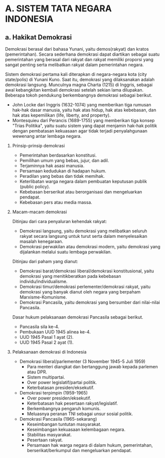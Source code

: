 # A. SISTEM TATA NEGARA INDONESIA
## a. Hakikat Demokrasi
Demokrasi berasal dari bahasa Yunani, yaitu demos(rakyat) dan kratos (pemerintahan).
Secara sederhana demokrasi dapat diartikan sebagai suatu pemerintahan yang berasal dari rakyat 
dan rakyat memiliki proporsi yang sangat penting serta melibatkan rakyat dalam pemerintahan
negara.

Sistem demokrasi pertama kali diterapkan di negara-negara kota (city state/polis) di Yunani Kuno. 
Saat itu, demokrasi yang dilaksanakan adalah demokrasi langsung.
Munculnya magna Charta (1215) di Inggris, sebagai awal kebangkitan kembali demokrasi setelah
sekian lama dilupakan. Beberapa tokoh pendukung berkembangnya demokrasi sebagai berikut.
* John Locke dari Inggris (1632-1074) yang memberikan tiga rumusan hak-hak dasar manusia, yaitu hak atas hidup, 
hak atas kebebasan, dan hak atas kepemilikan (life, liberty, and property).
* Montesquieu dari Perancis (1689-1755) yang memberikan tiga konsep "Trias Politika", yaitu 
suatu sistem yang dapat menjamin hak-hak politik dengan pembatasan kekuasaan agar
tidak terjadi penyalahgunaan wewenang antar lembaga negara.

1. Prinsip-prinsip demokrasi
    - Pemerintahan berdasarkan konstitusi.
    - Pemilihan umum yang bebas, jujur, dan adil.
    - Terjaminnya hak asasi manusia.
    - Persamaan kedudukan di hadapan hukum.
    - Peradilan yang bebas dan tidak memihak.
    - Keterlibatan warga negara dalam pembuatan keputusan publik (public policy).
    - Kebebasan berserikat atau berorganisasi dan mengeluarkan pendapat.
    - Kebebasan pers atau media massa.

2. Macam-macam demokrasi

    Ditinjau dari cara penyaluran kehendak rakyat:
    - Demokrasi langsung, yaitu demokrasi yang melibatkan seluruh rakyat secara langsung
      untuk turut serta dalam menyelesaikan masalah kenegaraan.
    - Demokrasi perwakilan atau demokrasi modern, yaitu demokrasi yang dijalankan
      melalui suatu lembaga perwakilan.
    
    Ditinjau dari paham yang dianut:
    - Demokrasi barat/demokrasi liberal/demokrasi konstitusional, yaitu demokrasi yang menitikberatkan
      pada kebebasan individu/individualisme.
    - Demokrasi timur/demokrasi perlementer/demokrasi rakyat, yaitu demokrasi
      yang banyak dianut oleh negara yang berpaham Marxisme-Komunisme.
    - Demokrasi Pancasila, yaitu demokrasi yang bersumber dari nilai-nilai Pancasila.
    
    Dasar hukum pelaksanaan demokrasi Pancasila sebagai berikut.
    - Pancasila sila ke-4.
    - Pembukaan UUD 1945 alinea ke-4.
    - UUD 1945 Pasal 1 ayat (2).
    - UUD 1945 Pasal 2 ayat (1).
    
3. Pelaksanaan demokrasi di Indonesia
    - Demokrasi liberal/parlementer (3 November 1945-5 Juli 1959)
      - Para menteri diangkat dan bertanggung jawab kepada parlemen atau DPR. 
      - Sistem multipartai.
      - Over power legislatif/partai politik.
      - Keterbatasan presiden/eksekutif.
    - Demokrasi terpimpin (1959-1965)
      - Over power presiden/eksekutif.
      - Keterbatasan hak pesertaan rakyat/legislatif.
      - Berkembangnya pengaruh komunis.
      - Meluasnya peranan TNI sebagai unsur sosial politik.
    - Demokrasi Pancasila (1965-sekarang)
      - Keseimbangan tuntutan masyarakat.
      - Keseimbangan kekuasaan kelembagaan negara.
      - Stabilitas masyarakat.
      - Pesertaan rakyat.
      - Persamaan hak warga negara di dalam hukum, pemerintahan, berserikat/berkumpul
        dan mengeluarkan pendapat.
        
       
      
